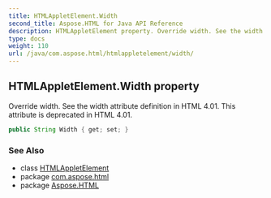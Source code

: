 ```yaml
---
title: HTMLAppletElement.Width
second_title: Aspose.HTML for Java API Reference
description: HTMLAppletElement property. Override width. See the width attribute definition in HTML 4.01. This attribute is deprecated in HTML 4.01
type: docs
weight: 110
url: /java/com.aspose.html/htmlappletelement/width/
---
```

## HTMLAppletElement.Width property

Override width. See the width attribute definition in HTML 4.01. This attribute is deprecated in HTML 4.01.

```java
public String Width { get; set; }
```

### See Also

* class [HTMLAppletElement](../)
* package [com.aspose.html](../../../com.aspose.html/)
* package [Aspose.HTML](../../../)
